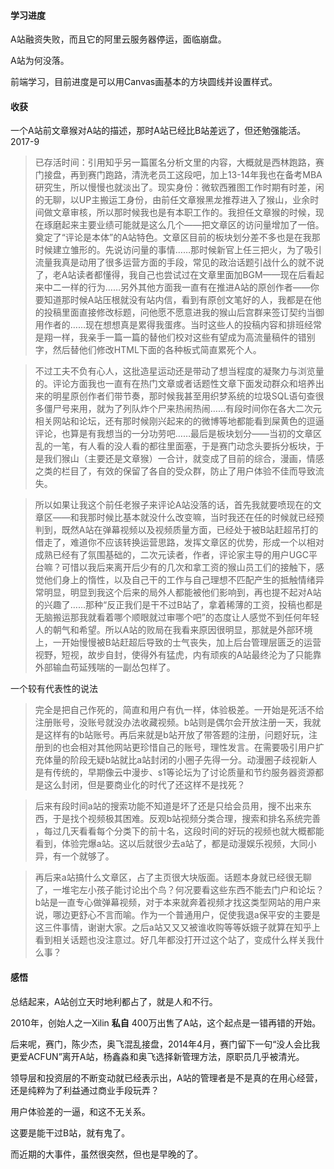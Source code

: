 #### 学习进度

A站融资失败，而且它的阿里云服务器停运，面临崩盘。

A站为何没落。

前端学习，目前进度是可以用Canvas画基本的方块圆线并设置样式。

#### 收获

一个A站前文章猴对A站的描述，那时A站已经比B站差远了，但还勉强能活。 2017-9

> 已存活时间：引用知乎另一篇匿名分析文里的内容，大概就是西林跑路，赛门接盘，再到赛门跑路，清洗老员工这段吧，加上13-14年我也在备考MBA研究生，所以慢慢也就淡出了。现实身份：微软西雅图工作时期有时差，闲的无聊，以UP主搬运工身份，由前任文章猴黑龙推荐进入了猴山，业余时间做文章审核，所以那时候我也是有本职工作的。我担任文章猴的时候，现在琢磨起来主要业绩可能就是这么几个——把文章区的访问量增加了一倍。奠定了“评论是本体”的A站特色。文章区目前的板块划分差不多也是在我那时候建立雏形的。先说访问量的事情……那时候新官上任三把火，为了吸引流量我真是动用了很多运营方面的手段，常见的政治话题引战什么的就不说了，老A站读者都懂得，我自己也尝试过在文章里面加BGM——现在后看起来中二一样的行为……另外其他方面我一直有在推进A站的原创作者——你要知道那时候A站压根就没有站内信，看到有原创文笔好的人，我都是在他的投稿里面直接修改标题，问他愿不愿意进我的猴山后宫群来签订契约当御用作者的……现在想想真是累得我蛋疼。当时这些人的投稿内容和排班经常是翔一样，我亲手一篇一篇的替他们校对这些有望成为高流量稿件的错别字，然后替他们修改HTML下面的各种板式简直累死个人。

> 不过工夫不负有心人，这批造星运动还是带动了想当程度的凝聚力与浏览量的。评论方面我也一直有在热门文章或者话题性文章下面发动群众和培养出来的明星原创作者们带节奏，那时候我甚至用织梦系统的垃圾SQL语句查很多僵尸号来用，就为了列队炸个尸来热闹热闹……有段时间你在各大二次元相关网站和论坛，还有那时候刚兴起来的的微博等地都能看到屎黄色的逗逼评论，也算是有我想当的一分功劳吧……最后是板块划分——当初的文章区乱的一笔，有人看的没人看的都往里面塞，于是赛门动念头要拆分板块，于是我们猴山（主要还是文章猴）一合计，就变成了目前的综合，漫画，情感之类的栏目了，有效的保留了各自的受众群，防止了用户体验不佳而导致流失。

> 所以如果让我这个前任老猴子来评论A站没落的话，首先我就要喷现在的文章区——和我那时候比基本就没什么改变嘛，当时我还在任的时候就已经预判到，既然A站在弹幕视频以及视频质量方面，已经处于被B站赶超吊打的借走了，难道你不应该转换运营思路，发挥文章区的优势，形成一个以相对成熟已经有了氛围基础的，二次元读者，作者，评论家主导的用户UGC平台嘛？可惜以我后来离开后少有的几次和拿工资的猴山员工们的接触下，感觉他们身上的惰性，以及自己干的工作与自己理想不匹配产生的抵触情绪异常明显，明显到我这个后来的局外人都能被他们影响到，再也提不起对A站的兴趣了……那种“反正我们是干不过B站了，拿着稀薄的工资，投稿也都是无脑搬运那我就看着哪个顺眼就过审哪个吧”的态度让人感觉不到任何年轻人的朝气和希望。所以A站的败局在我看来原因很明显，那就是外部环境上，一开始慢慢被B站赶超后导致的士气丧失，加上后台管理层匮乏的运营视野，短视，故步自封，使得外有猛虎，内有顽疾的A站最终沦为了只能靠外部输血苟延残喘的一副怂包样了。

一个较有代表性的说法

> 完全是把自己作死的，简直和用户有仇一样，体验极差。一开始是死活不给注册账号，没账号就没办法收藏视频。b站则是偶尔会开放注册一天，我就是这样有的b站账号。再后来就是b站开放了带答题的注册，问题好玩，注册到的也会相对其他网站更珍惜自己的账号，理性发言。在需要吸引用户扩充体量的阶段无疑b站就比a站封闭的小圈子先得一分。动漫圈子歧视新人是有传统的，早期像云中漫步、s1等论坛为了讨论质量和节约服务器资源都是这么封闭，但是要商业化的时代了还这样不是找死？

> 后来有段时间a站的搜索功能不知道是坏了还是只给会员用，搜不出来东西，于是找个视频极其困难。反观b站视频分类合理，搜索和排名系统完善 ，每过几天看看每个分类下的前十名，这段时间的好玩的视频也就大概都能看到，体验完爆a站。这以后就很少去a站了，都是动漫娱乐视频，大同小异，有一个就够了。

> 再后来a站搞什么文章区，占了主页很大块版面。话题本身就已经很无聊了，一堆宅左小孩子能讨论出个鸟？何况要看这些东西不能去门户和论坛？b站是一直专心做弹幕视频，对于本来就奔着视频才找这类型网站的用户来说，哪边更舒心不言而喻。作为一个普通用户，促使我退a保平安的主要是这三件事情，谢谢大家。之后a站又又又被谁收购等等妖娥子就算在知乎上看到相关话题也没注意过。好几年都没打开过这个站了，变成什么样关我什么事？

#### 感悟

总结起来，A站创立天时地利都占了，就是人和不行。

2010年，创始人之一Xilin **私自** 400万出售了A站，这个起点是一错再错的开始。

后来呢，赛门，陈少杰，奥飞混乱接盘，2014年4月，赛门留下一句“没人会比我更爱ACFUN”离开A站，杨鑫淼和奥飞选择新管理方法，原职员几乎被清光。

领导层和投资层的不断变动就已经表示出，A站的管理者是不是真的在用心经营，还是纯粹为了利益通过商业手段玩弄？

用户体验差的一逼，和这不无关系。

这要是能干过B站，就有鬼了。

而近期的大事件，虽然很突然，但也是早晚的了。

